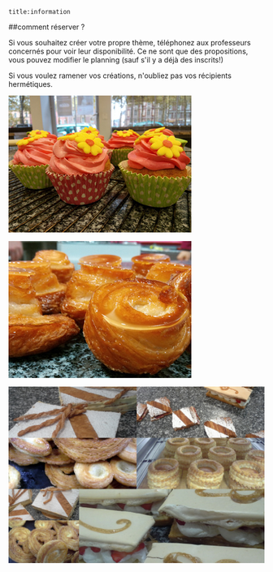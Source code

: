     title:information 
##comment réserver ?
       
Si vous souhaitez créer votre propre thème, téléphonez aux professeurs concernés pour voir leur disponibilité.
Ce ne sont que des propositions, vous pouvez modifier le planning (sauf s'il y a déjà des inscrits!)

Si vous voulez ramener vos créations, n'oubliez pas vos récipients hermétiques.


![cupcakes](../planning/image/cupcakes.jpg)

![kouig-aman](../planning/image/kouig-amann.jpg)

![images](../planning/image/images.jpg)